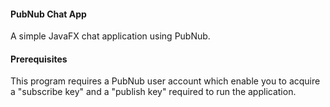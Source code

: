#### PubNub Chat App
A simple JavaFX chat application using PubNub.

#### Prerequisites
This program requires a PubNub user account which enable you to acquire a "subscribe key" and a "publish key" required to run the application.